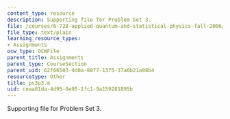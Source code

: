 ```yaml
---
content_type: resource
description: Supporting file for Problem Set 3.
file: /courses/6-728-applied-quantum-and-statistical-physics-fall-2006/ceaa81da4d950e951fc19a159281895b_ps3p3.m
file_type: text/plain
learning_resource_types:
- Assignments
ocw_type: OCWFile
parent_title: Assignments
parent_type: CourseSection
parent_uid: 62f66503-4d0a-8077-1375-37a6b21a98b4
resourcetype: Other
title: ps3p3.m
uid: ceaa81da-4d95-0e95-1fc1-9a159281895b
---
```

Supporting file for Problem Set 3.

